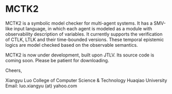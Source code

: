 # MCTK2
MCTK2 is a symbolic model checker for multi-agent systems. It has a SMV-like input language, in which each agent is modeled as a module with observability description of variables. It currently supports the verification of CTLK, LTLK and their time-bounded versions. These temporal epistemic logics are model checked based on the observable semantics.

MCTK2 is now under development, built upon JTLV. Its source code is coming soon. Please be patient for downloading.

Cheers,

Xiangyu Luo
College of Computer Science & Technology
Huaqiao University
Email: luo.xiangyu (at) yahoo.com

